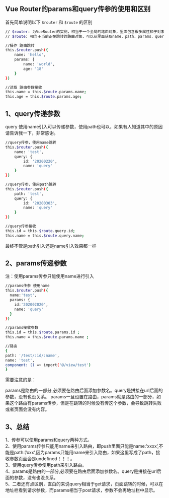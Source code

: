 ## Vue Router的params和query传参的使用和区别

首先简单说明以下 `$router` 和 `$route` 的区别
```sh
// $router: 为VueRouter的实例，相当于一个全局的路由对象，里面包含很多属性和子对象
// $route: 相当于当前正在跳转的路由对象，可以从里面获取name，path，params，query

//操作 路由跳转
this.$router.push({
    name: 'hello',
    params: {
        name: 'world',
        age: '18'
    }
})

//读取 路由参数接收
this.name = this.$route.params.name;
this.age = this.$route.params.age;

```

## 1、query传递参数

query 使用name引入可以传递参数，使用path也可以，如果有人知道其中的原因请告诉我一下，非常感谢。

```sh
//query传参，使用name跳转
this.$router.push({
    name: 'test',
    query: {
        id: '20200220',
        name: 'query'
    }
})

//query传参，使用path跳转
this.$router.push({
    path: 'test',
    query: {
        id: '20200303',
        name: 'query'
    }
})

//query传参接收
this.id = this.$route.query.id;
this.name = this.$route.query.name;

```
最终不管是path引入还是name引入效果都一样

## 2、params传递参数

注：使用params传参只能使用name进行引入

```sh
//params传参 使用name
this.$router.push({
  name:'test',
  params: {
    id:'202002020',
    name: 'query'
  }
})

//params接收参数
this.id = this.$route.params.id ;
this.name = this.$route.params.name ;

//路由
{
path: '/test/:id/:name',
name: 'test',
component: () => import('@/view/test')
}
```

需要注意的是：

params是路由的一部分,必须要在路由后面添加参数名。query是拼接在url后面的参数，没有也没关系。
params一旦设置在路由，params就是路由的一部分，如果这个路由有params传参，但是在跳转的时候没有传这个参数，会导致跳转失败或者页面会没有内容。

## 3、总结

1、传参可以使用params和query两种方式。<br/>
2、使用params传参只能用name来引入路由，即push里面只能是name:’xxxx’,不能是path:’/xxx’,因为params只能用name来引入路由，如果这里写成了path，接收参数页面会是undefined！！！。<br/>
3、使用query传参使用path来引入路由。<br/>
4、params是路由的一部分,必须要在路由后面添加参数名。query是拼接在url后面的参数，没有也没关系。<br/>
5、二者还有点区别，直白的来说query相当于get请求，页面跳转的时候，可以在地址栏看到请求参数，而params相当于post请求，参数不会再地址栏中显示。
